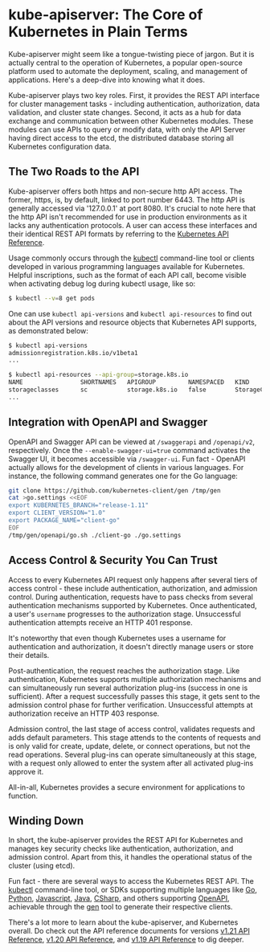 # kube-apiserver: The Core of Kubernetes in Plain Terms

Kube-apiserver might seem like a tongue-twisting piece of jargon. But it is actually central to the operation of Kubernetes, a popular open-source platform used to automate the deployment, scaling, and management of applications. Here's a deep-dive into knowing what it does.

Kube-apiserver plays two key roles. First, it provides the REST API interface for cluster management tasks - including authentication, authorization, data validation, and cluster state changes. Second, it acts as a hub for data exchange and communication between other Kubernetes modules. These modules can use APIs to query or modify data, with only the API Server having direct access to the etcd, the distributed database storing all Kubernetes configuration data.

## The Two Roads to the API

Kube-apiserver offers both https and non-secure http API access. The former, https, is, by default, linked to port number 6443. The http API is generally accessed via '127.0.0.1' at port 8080. It's crucial to note here that the http API isn't recommended for use in production environments as it lacks any authentication protocols. A user can access these interfaces and their identical REST API formats by referring to the [Kubernetes API Reference](https://kubernetes.io/docs/reference/kubernetes-api/). 

Usage commonly occurs through the [kubectl](https://kubernetes.io/docs/user-guide/kubectl-overview/) command-line tool or clients developed in various programming languages available for Kubernetes. Helpful inscriptions, such as the format of each API call, become visible when activating debug log during kubectl usage, like so:

```bash
$ kubectl --v=8 get pods
```

One can use `kubectl api-versions` and `kubectl api-resources` to find out about the API versions and resource objects that Kubernetes API supports, as demonstrated below:

```bash
$ kubectl api-versions
admissionregistration.k8s.io/v1beta1
...

$ kubectl api-resources --api-group=storage.k8s.io
NAME                SHORTNAMES   APIGROUP         NAMESPACED   KIND
storageclasses      sc           storage.k8s.io   false        StorageClass
...
```

## Integration with OpenAPI and Swagger

OpenAPI and Swagger API can be viewed at `/swaggerapi` and `/openapi/v2`, respectively. Once the `--enable-swagger-ui=true` command activates the Swagger UI, it becomes accessible via `/swagger-ui`. Fun fact - OpenAPI actually allows for the development of clients in various languages. For instance, the following command generates one for the Go language:

```bash
git clone https://github.com/kubernetes-client/gen /tmp/gen
cat >go.settings <<EOF
export KUBERNETES_BRANCH="release-1.11"
export CLIENT_VERSION="1.0"
export PACKAGE_NAME="client-go"
EOF
/tmp/gen/openapi/go.sh ./client-go ./go.settings
```

## Access Control & Security You Can Trust

Access to every Kubernetes API request only happens after several tiers of access control - these include authentication, authorization, and admission control. During authentication, requests have to pass checks from several authentication mechanisms supported by Kubernetes. Once authenticated, a user's `username` progresses to the authorization stage. Unsuccessful authentication attempts receive an HTTP 401 response. 

It's noteworthy that even though Kubernetes uses a username for authentication and authorization, it doesn't directly manage users or store their details.

Post-authentication, the request reaches the authorization stage. Like authentication, Kubernetes supports multiple authorization mechanisms and can simultaneously run several authorization plug-ins (success in one is sufficient). After a request successfully passes this stage, it gets sent to the admission control phase for further verification. Unsuccessful attempts at authorization receive an HTTP 403 response. 

Admission control, the last stage of access control, validates requests and adds default parameters. This stage attends to the contents of requests and is only valid for create, update, delete, or connect operations, but not the read operations. Several plug-ins can operate simultaneously at this stage, with a request only allowed to enter the system after all activated plug-ins approve it.

All-in-all, Kubernetes provides a secure environment for applications to function.

## Winding Down

In short, the kube-apiserver provides the REST API for Kubernetes and manages key security checks like authentication, authorization, and admission control. Apart from this, it handles the operational status of the cluster (using etcd).

Fun fact - there are several ways to access the Kubernetes REST API. The [kubectl](kubectl.md) command-line tool, or SDKs supporting multiple languages like [Go](https://github.com/kubernetes/client-go), [Python](https://github.com/kubernetes-incubator/client-python), [Javascript](https://github.com/kubernetes-client/javascript), [Java](https://github.com/kubernetes-client/java), [CSharp](https://github.com/kubernetes-client/csharp), and others supporting [OpenAPI](https://www.openapis.org/), achievable through the [gen](https://github.com/kubernetes-client/gen) tool to generate their respective clients.

There's a lot more to learn about the kube-apiserver, and Kubernetes overall. Do check out the API reference documents for versions [v1.21 API Reference](https://kubernetes.io/docs/reference/kubernetes-api/), [v1.20 API Reference](https://v1-20.docs.kubernetes.io/docs/reference/kubernetes-api/), and [v1.19 API Reference](https://v1-19.docs.kubernetes.io/docs/reference/generated/kubernetes-api/v1.19/) to dig deeper.